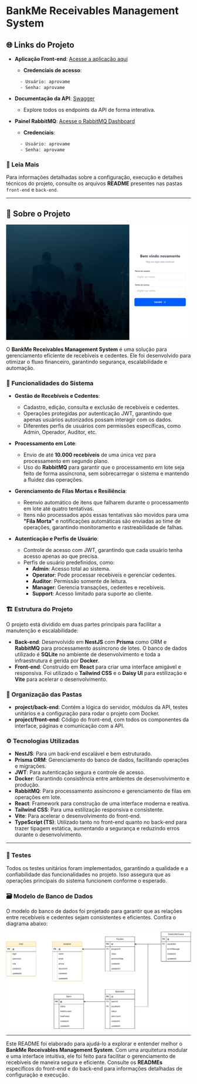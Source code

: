 # BankMe Receivables Management System

## 🌐 Links do Projeto

- **Aplicação Front-end**: [Acesse a aplicação aqui](https://pedrobankme.ip-ddns.com)

  - **Credenciais de acesso**:

  ```
    - Usuário: aprovame
    - Senha: aprovame
  ```

- **Documentação da API**: [Swagger](https://api.pedrobankme.ip-ddns.com/api/docs)

  - Explore todos os endpoints da API de forma interativa.

- **Painel RabbitMQ**: [Acesse o RabbitMQ Dashboard](https://rabbitmq.pedrobankme.ip-ddns.com)
  - **Credenciais**:
  ```
    - Usuário: aprovame
    - Senha: aprovame
  ```

### 📘 Leia Mais

Para informações detalhadas sobre a configuração, execução e detalhes técnicos do projeto, consulte os arquivos **README** presentes nas pastas `front-end` e `back-end`.

---

## 📝 Sobre o Projeto

![Modelo de Banco de Dados](./back-end/doc/login.png)

O **BankMe Receivables Management System** é uma solução para gerenciamento eficiente de recebíveis e cedentes. Ele foi desenvolvido para otimizar o fluxo financeiro, garantindo segurança, escalabilidade e automação.

### 🚀 Funcionalidades do Sistema

- **Gestão de Recebíveis e Cedentes**:

  - Cadastro, edição, consulta e exclusão de recebíveis e cedentes.
  - Operações protegidas por autenticação JWT, garantindo que apenas usuários autorizados possam interagir com os dados.
  - Diferentes perfis de usuários com permissões específicas, como Admin, Operador, Auditor, etc.

- **Processamento em Lote**:

  - Envio de até **10.000 recebíveis** de uma única vez para processamento em segundo plano.
  - Uso do **RabbitMQ** para garantir que o processamento em lote seja feito de forma assíncrona, sem sobrecarregar o sistema e mantendo a fluidez das operações.

- **Gerenciamento de Filas Mortas e Resiliência**:

  - Reenvio automático de itens que falharem durante o processamento em lote até quatro tentativas.
  - Itens não processados após essas tentativas são movidos para uma **"Fila Morta"** e notificações automáticas são enviadas ao time de operações, garantindo monitoramento e rastreabilidade de falhas.

- **Autenticação e Perfis de Usuário**:
  - Controle de acesso com JWT, garantindo que cada usuário tenha acesso apenas ao que precisa.
  - Perfis de usuário predefinidos, como:
    - **Admin**: Acesso total ao sistema.
    - **Operator**: Pode processar recebíveis e gerenciar cedentes.
    - **Auditor**: Permissão somente de leitura.
    - **Manager**: Gerencia transações, cedentes e recebíveis.
    - **Support**: Acesso limitado para suporte ao cliente.

### 🏗️ Estrutura do Projeto

O projeto está dividido em duas partes principais para facilitar a manutenção e escalabilidade:

- **Back-end**: Desenvolvido em **NestJS** com **Prisma** como ORM e **RabbitMQ** para processamento assíncrono de lotes. O banco de dados utilizado é **SQLite** no ambiente de desenvolvimento e toda a infraestrutura é gerida por **Docker**.
- **Front-end**: Construído em **React** para criar uma interface amigável e responsiva. Foi utilizado o **Tailwind CSS** e o **Daisy UI** para estilização e **Vite** para acelerar o desenvolvimento.

### 📂 Organização das Pastas

- **project/back-end**: Contém a lógica do servidor, módulos da API, testes unitários e a configuração para rodar o projeto com Docker.
- **project/front-end**: Código do front-end, com todos os componentes da interface, páginas e comunicação com a API.

### ⚙️ Tecnologias Utilizadas

- **NestJS**: Para um back-end escalável e bem estruturado.
- **Prisma ORM**: Gerenciamento do banco de dados, facilitando operações e migrações.
- **JWT**: Para autenticação segura e controle de acesso.
- **Docker**: Garantindo consistência entre ambientes de desenvolvimento e produção.
- **RabbitMQ**: Para processamento assíncrono e gerenciamento de filas em operações em lote.
- **React**: Framework para construção de uma interface moderna e reativa.
- **Tailwind CSS**: Para uma estilização responsiva e consistente.
- **Vite**: Para acelerar o desenvolvimento do front-end.
- **TypeScript (TS)**: Utilizado tanto no front-end quanto no back-end para trazer tipagem estática, aumentando a segurança e reduzindo erros durante o desenvolvimento.

---

### 🧪 Testes

Todos os testes unitários foram implementados, garantindo a qualidade e a confiabilidade das funcionalidades no projeto. Isso assegura que as operações principais do sistema funcionem conforme o esperado.

### 🗃️ Modelo de Banco de Dados

O modelo do banco de dados foi projetado para garantir que as relações entre recebíveis e cedentes sejam consistentes e eficientes. Confira o diagrama abaixo:

![Modelo de Banco de Dados](./back-end/doc/diagram.drawio.png)

---

Este README foi elaborado para ajudá-lo a explorar e entender melhor o **BankMe Receivables Management System**. Com uma arquitetura modular e uma interface intuitiva, ele foi feito para facilitar o gerenciamento de recebíveis de maneira segura e eficiente. Consulte os **READMEs** específicos do front-end e do back-end para informações detalhadas de configuração e execução.
